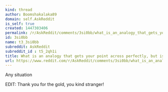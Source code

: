 ```yaml
---
kind: thread
author: Boomshakalaka89
domain: self.AskReddit
is_self: true
created: 1447303406
permalink: /r/AskReddit/comments/3si0bb/what_is_an_analogy_that_gets_your_point_across/
id: 3si0bb
name: t3_3si0bb
subreddit: AskReddit
subreddit_id : t5_2qh1i
title: What is an analogy that gets your point across perfectly, but is wildly inappropriate?
url: https://www.reddit.com/r/AskReddit/comments/3si0bb/what_is_an_analogy_that_gets_your_point_across/
---
```


Any situation

EDIT: Thank you for the gold, you kind stranger!
